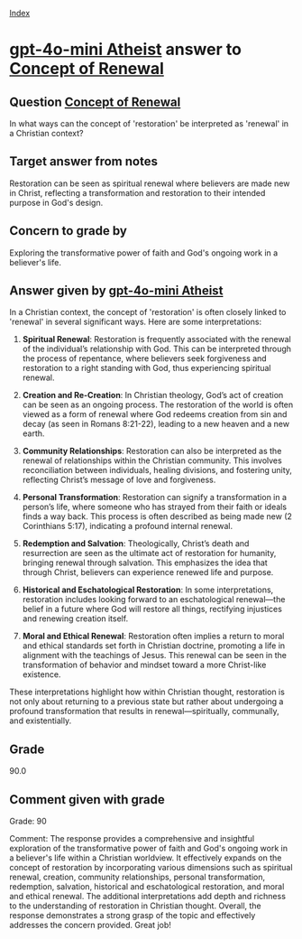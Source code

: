 
[Index](../../index.md)
# [gpt-4o-mini Atheist](../../answering_models/gpt-4o-mini_Atheist.md) answer to [Concept of Renewal](../../questions/Concept_of_Renewal.md)

## Question [Concept of Renewal](../../questions/Concept_of_Renewal.md)
In what ways can the concept of 'restoration' be interpreted as 'renewal' in a Christian context?

## Target answer from notes
Restoration can be seen as spiritual renewal where believers are made new in Christ, reflecting a transformation and restoration to their intended purpose in God's design.

## Concern to grade by
Exploring the transformative power of faith and God's ongoing work in a believer's life.

## Answer given by [gpt-4o-mini Atheist](../../answering_models/gpt-4o-mini_Atheist.md)
In a Christian context, the concept of 'restoration' is often closely linked to 'renewal' in several significant ways. Here are some interpretations:

1. **Spiritual Renewal**: Restoration is frequently associated with the renewal of the individual’s relationship with God. This can be interpreted through the process of repentance, where believers seek forgiveness and restoration to a right standing with God, thus experiencing spiritual renewal.

2. **Creation and Re-Creation**: In Christian theology, God’s act of creation can be seen as an ongoing process. The restoration of the world is often viewed as a form of renewal where God redeems creation from sin and decay (as seen in Romans 8:21-22), leading to a new heaven and a new earth.

3. **Community Relationships**: Restoration can also be interpreted as the renewal of relationships within the Christian community. This involves reconciliation between individuals, healing divisions, and fostering unity, reflecting Christ’s message of love and forgiveness.

4. **Personal Transformation**: Restoration can signify a transformation in a person’s life, where someone who has strayed from their faith or ideals finds a way back. This process is often described as being made new (2 Corinthians 5:17), indicating a profound internal renewal.

5. **Redemption and Salvation**: Theologically, Christ’s death and resurrection are seen as the ultimate act of restoration for humanity, bringing renewal through salvation. This emphasizes the idea that through Christ, believers can experience renewed life and purpose.

6. **Historical and Eschatological Restoration**: In some interpretations, restoration includes looking forward to an eschatological renewal—the belief in a future where God will restore all things, rectifying injustices and renewing creation itself.

7. **Moral and Ethical Renewal**: Restoration often implies a return to moral and ethical standards set forth in Christian doctrine, promoting a life in alignment with the teachings of Jesus. This renewal can be seen in the transformation of behavior and mindset toward a more Christ-like existence.

These interpretations highlight how within Christian thought, restoration is not only about returning to a previous state but rather about undergoing a profound transformation that results in renewal—spiritually, communally, and existentially.

## Grade
90.0

## Comment given with grade
Grade: 90

Comment: The response provides a comprehensive and insightful exploration of the transformative power of faith and God's ongoing work in a believer's life within a Christian worldview. It effectively expands on the concept of restoration by incorporating various dimensions such as spiritual renewal, creation, community relationships, personal transformation, redemption, salvation, historical and eschatological restoration, and moral and ethical renewal. The additional interpretations add depth and richness to the understanding of restoration in Christian thought. Overall, the response demonstrates a strong grasp of the topic and effectively addresses the concern provided. Great job!

